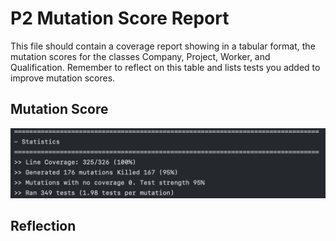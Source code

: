 # P2 Mutation Score Report
This file should contain a coverage report showing in a tabular format, the mutation scores for the classes Company, Project, Worker, and Qualification. Remember to reflect on this table and lists tests you added to improve mutation scores.

## Mutation Score
![image](CoverageTablesAndMutationP2/P2MutationScore.png)

## Reflection
